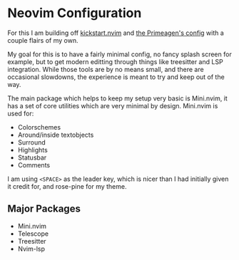 # Neovim Configuration

For this I am building off [kickstart.nvim](https://github.com/nvim-lua/kickstart.nvim) and [the Primeagen's config](https://github.com/ThePrimeagen/init.lua) with a couple flairs of my own.

My goal for this is to have a fairly minimal config, no fancy splash screen for example, but to get modern editting through things like treesitter and LSP integration. While those tools are by no means small, and there are occasional slowdowns, the experience is meant to try and keep out of the way.

The main package which helps to keep my setup very basic is Mini.nvim, it has a set of core utilities which are very minimal by design.
Mini.nvim is used for:
- Colorschemes
- Around/inside textobjects
- Surround
- Highlights
- Statusbar
- Comments

I am using `<SPACE>` as the leader key, which is nicer than I had initially given it credit for, and rose-pine for my theme.

## Major Packages
- Mini.nvim 
- Telescope
- Treesitter
- Nvim-lsp
